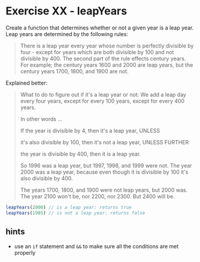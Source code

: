 # Exercise XX - leapYears

Create a function that determines whether or not a given year is a leap year.  Leap years are determined by the following rules:

>There is a leap year every year whose number is perfectly divisible by four - except for years which are both divisible by 100 and not divisible by 400. The second part of the rule effects century years. For example; the century years 1600 and 2000 are leap years, but the century years 1700, 1800, and 1900 are not.

Explained better: 
>What to do to figure out if it's a leap year or not:
 >We add a leap day every four years, except for every 100 years, except for every 400 years.
> 
 >In other words ...
 >
 >If the year is divisible by 4, then it's a leap year, UNLESS
 >
 >it's also divisible by 100, then it's not a leap year, UNLESS FURTHER
 >
 >the year is divisible by 400, then it is a leap year.
 >
 >So 1996 was a leap year, but 1997, 1998, and 1999 were not. The year 2000 was a leap year, because even though it is divisible by 100 it's also divisible by 400.
 >
 >The years 1700, 1800, and 1900 were not leap years, but 2000 was. The year 2100 won't be, nor 2200, nor 2300. But 2400 will be.
 
```javascript
leapYears(2000) // is a leap year: returns true
leapYears(1985) // is not a leap year: returns false
```


## hints
- use an `if` statement and `&&` to make sure all the conditions are met properly
